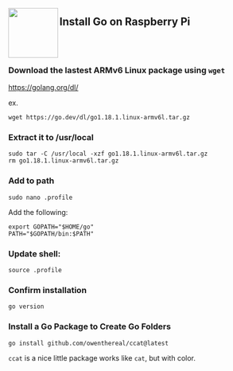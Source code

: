 <a href="https://golang.org"><img src="https://golang.org/lib/godoc/images/go-logo-blue.svg" align="left" width="100px"></a>

## Install Go on Raspberry Pi

<br>
<br>

### Download the lastest ARMv6 Linux package using `wget`

https://golang.org/dl/

ex.
```
wget https://go.dev/dl/go1.18.1.linux-armv6l.tar.gz
```

### Extract it to /usr/local

```
sudo tar -C /usr/local -xzf go1.18.1.linux-armv6l.tar.gz
rm go1.18.1.linux-armv6l.tar.gz
```

### Add to path

```
sudo nano .profile
```

Add the following:

```
export GOPATH="$HOME/go"
PATH="$GOPATH/bin:$PATH"
```

### Update shell:

```
source .profile
```

### Confirm installation

```
go version
```

### Install a Go Package to Create Go Folders

```
go install github.com/owenthereal/ccat@latest
```

`ccat` is a nice little package works like `cat`, but with color.
